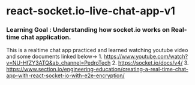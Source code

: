 # react-socket.io-live-chat-app-v1

### Learning Goal : Understanding how socket.io works on Real-time chat application.

  This is a realtime chat app practiced and learned watching youtube video and some documents linked below->
      1. https://www.youtube.com/watch?v=NU-HfZY3ATQ&ab_channel=PedroTech
      2. https://socket.io/docs/v4/
      3. https://www.section.io/engineering-education/creating-a-real-time-chat-app-with-react-socket-io-with-e2e-encryption/

